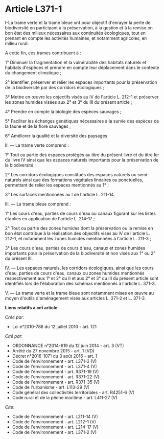 # Article L371-1

I-La trame verte et la trame bleue ont pour objectif d'enrayer la perte de biodiversité en participant à la préservation, à
la gestion et à la remise en bon état des milieux nécessaires aux continuités écologiques, tout en prenant en compte les
activités humaines, et notamment agricoles, en milieu rural.

A cette fin, ces trames contribuent à : 

1° Diminuer la fragmentation et la vulnérabilité des habitats naturels et habitats d'espèces et prendre en compte leur
déplacement dans le contexte du changement climatique ; 

2° Identifier, préserver et relier les espaces importants pour la préservation de la biodiversité par des corridors
écologiques ; 

3° Mettre en œuvre les objectifs visés au IV de l'article L. 212-1 et préserver les zones humides visées aux 2° et 3° du III
du présent article ; 

4° Prendre en compte la biologie des espèces sauvages ; 

5° Faciliter les échanges génétiques nécessaires à la survie des espèces de la faune et de la flore sauvages ; 

6° Améliorer la qualité et la diversité des paysages. 

II. ― La trame verte comprend : 

1° Tout ou partie des espaces protégés au titre du présent livre et du titre Ier du livre IV ainsi que les espaces naturels
importants pour la préservation de la biodiversité ; 

2° Les corridors écologiques constitués des espaces naturels ou semi-naturels ainsi que des formations végétales linéaires ou
ponctuelles, permettant de relier les espaces mentionnés au 1° ; 

3° Les surfaces mentionnées au I de l'article L. 211-14. 

III. ― La trame bleue comprend : 

1° Les cours d'eau, parties de cours d'eau ou canaux figurant sur les listes établies en application de l'article L.
214-17 ; 

2° Tout ou partie des zones humides dont la préservation ou la remise en bon état contribue à la réalisation des objectifs
visés au IV de l'article L. 212-1, et notamment les zones humides mentionnées à l'article L. 211-3 ; 

3° Les cours d'eau, parties de cours d'eau, canaux et zones humides importants pour la préservation de la biodiversité et non
visés aux 1° ou 2° du présent III. 

IV. ― Les espaces naturels, les corridors écologiques, ainsi que les cours d'eau, parties de cours d'eau, canaux ou zones
humides mentionnés respectivement aux 1° et 2° du II et aux 2° et 3° du III du présent article sont identifiés lors de
l'élaboration des schémas mentionnés à l'article L. 371-3.

V. ― La trame verte et la trame bleue sont notamment mises en œuvre au moyen d'outils d'aménagement visés aux articles L.
371-2 et L. 371-3.

**Liens relatifs à cet article**

_Créé par_:

  - Loi n°2010-788 du 12 juillet 2010 - art. 121

_Cité par_:

  - ORDONNANCE n°2014-619 du 12 juin 2014 - art. 3 (VT)
  - Arrêté du 27 novembre 2015 - art. 1 (VD)
  - Décret n°2016-1071 du 3 août 2016 - art. 1
  - Code de l'environnement - art. L371-3 (V)
  - Code de l'environnement - art. L371-4 (V)
  - Code de l'environnement - art. R371-19 (V)
  - Code de l'environnement - art. R371-22 (V)
  - Code de l'environnement - art. R371-35 (V)
  - Code de l'urbanisme - art. L113-29 (V)
  - Code général des collectivités territoriales - art. R4251-6 (V)
  - Code rural et de la pêche maritime - art. L411-27 (V)

_Cite_:

  - Code de l'environnement - art. L211-14 (V)
  - Code de l'environnement - art. L212-1 (V)
  - Code de l'environnement - art. L214-17 (V)
  - Code de l'environnement - art. L371-2 (V)
